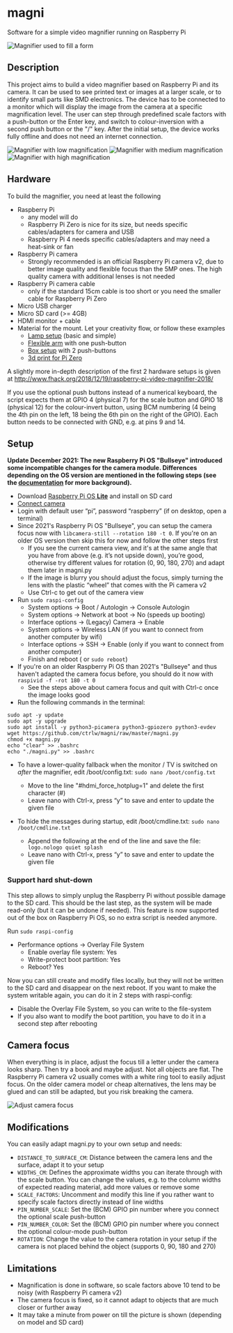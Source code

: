 # magni
Software for a simple video magnifier running on Raspberry Pi

![Magnifier used to fill a form](docs/form-225x300.jpg)

## Description
This project aims to build a video magnifier based on Raspberry Pi and its camera. It can be used to see printed text or images at a larger scale, or to identify small parts like SMD electronics. The device has to be connected to a monitor which will display the image from the camera at a specific magnification level. The user can step through predefined scale factors with a push-button or the Enter key, and switch to colour-inversion with a second push button or the "/" key.
After the initial setup, the device works fully offline and does not need an internet connection.

![Magnifier with low magnification](docs/magni-small-300x225.jpg)
![Magnifier with medium magnification](docs/magni-mid-300x225.jpg)
![Magnifier with high magnification](docs/magni-big-300x225.jpg)

## Hardware
To build the magnifier, you need at least the following
* Raspberry Pi
  * any model will do
  * Raspberry Pi Zero is nice for its size, but needs specific cables/adapters for camera and USB
  * Raspberry Pi 4 needs specific cables/adapters and may need a heat-sink or fan
* Raspberry Pi camera
  * Strongly recommended is an official Raspberry Pi camera v2, due to better image quality and flexible focus than the 5MP ones. The high quality camera with additional lenses is not needed
* Raspberry Pi camera cable
  * only if the standard 15cm cable is too short or you need the smaller cable for Raspberry Pi Zero
* Micro USB charger
* Micro SD card (>= 4GB)
* HDMI monitor + cable
* Material for the mount. Let your creativity flow, or follow these examples
  * [Lamp setup](docs/magni-lamp-mount.md) (basic and simple)
  * [Flexible arm](docs/magni-flexible-arm-mount.md) with one push-button
  * [Box setup](docs/magni-box-mount.md) with 2 push-buttons
  * [3d print for Pi Zero](docs/magni-3d-zero.md)

A slightly more in-depth description of the first 2 hardware setups is given at http://www.fhack.org/2018/12/19/raspberry-pi-video-magnifier-2018/

If you use the optional push buttons instead of a numerical keyboard, the script expects them at GPIO 4 (physical 7) for the scale button and GPIO 18 (physical 12) for the colour-invert button, using BCM numbering (4 being the 4th pin on the left, 18 being the 6th pin on the right of the GPIO). Each button needs to be connected with GND, e.g. at pins 9 and 14.

## Setup
**Update December 2021: The new Raspberry Pi OS "Bullseye" introduced some incompatible changes for the camera module. Differences depending on the OS version are mentioned in the following steps (see the [documentation](https://www.raspberrypi.com/documentation/accessories/camera.html#libcamera-and-the-legacy-raspicam-camera-stack) for more background).**
* Download [Raspberry Pi OS **Lite**](https://www.raspberrypi.org/software/operating-systems/) and install on SD card
* [Connect camera](https://picamera.readthedocs.io/en/release-1.12/quickstart.html)
* Login with default user “pi”, password “raspberry” (if on desktop, open a terminal)
* Since 2021's Raspberry Pi OS "Bullseye", you can setup the camera focus now with `libcamera-still --rotation 180 -t 0`. If you're on an older OS version then skip this for now and follow the other steps first
  * If you see the current camera view, and it's at the same angle that you have from above (e.g. it’s not upside down), you’re good, otherwise try different values for rotation (0, 90, 180, 270) and adapt them later in magni.py
  * If the image is blurry you should adjust the focus, simply turning the lens with the plastic “wheel” that comes with the Pi camera v2
  * Use Ctrl-c to get out of the camera view
* Run `sudo raspi-config`
  * System options -> Boot / Autologin -> Console Autologin
  * System options -> Network at boot -> No (speeds up booting)
  * Interface options -> (Legacy) Camera -> Enable
  * System options -> Wireless LAN (if you want to connect from another computer by wifi)
  * Interface options -> SSH -> Enable (only if you want to connect from another computer)
  * Finish and reboot (<Yes> or `sudo reboot`)
* If you're on an older Raspberry Pi OS than 2021's "Bullseye" and thus haven't adapted the camera focus before, you should do it now with `raspivid -f -rot 180 -t 0`
  * See the steps above about camera focus and quit with Ctrl-c once the image looks good
* Run the following commands in the terminal:
```
sudo apt -y update
sudo apt -y upgrade
sudo apt install -y python3-picamera python3-gpiozero python3-evdev
wget https://github.com/ctrlw/magni/raw/master/magni.py
chmod +x magni.py
echo "clear" >> .bashrc
echo "./magni.py" >> .bashrc
```
* To have a lower-quality fallback when the monitor / TV is switched on *after* the magnifier, edit /boot/config.txt:
 `sudo nano /boot/config.txt`
  * Move to the line "#hdmi_force_hotplug=1" and delete the first character (#)
  * Leave nano with Ctrl-x, press “y” to save and enter to update the given file

* To hide the messages during startup, edit /boot/cmdline.txt:
`sudo nano /boot/cmdline.txt`
  * Append the following at the end of the line and save the file:
` logo.nologo quiet splash`
  * Leave nano with Ctrl-x, press “y” to save and enter to update the given file

### Support hard shut-down
This step allows to simply unplug the Raspberry Pi without possible damage to the SD card. This should be the last step, as the system will be made read-only (but it can be undone if needed).
This feature is now supported out of the box on Raspberry Pi OS, so no extra script is needed anymore.

Run `sudo raspi-config`
* Performance options -> Overlay File System
  * Enable overlay file system: Yes
  * Write-protect boot partition: Yes
  * Reboot? Yes

Now you can still create and modify files locally, but they will not be written to the SD card and disappear on the next reboot.
If you want to make the system writable again, you can do it in 2 steps with raspi-config:
* Disable the Overlay File System, so you can write to the file-system
* If you also want to modify the boot partition, you have to do it in a second step after rebooting

## Camera focus
When everything is in place, adjust the focus till a letter under the camera looks sharp. Then try a book and maybe adjust. Not all objects are flat. The  Raspberry Pi camera v2 usually comes with a white ring tool to easily adjust focus. On the older camera model or cheap alternatives, the lens may be glued and can still be adapted, but you risk breaking the camera.

![Adjust camera focus](docs/camera-focus-300x225.jpg)

## Modifications
You can easily adapt magni.py to your own setup and needs:
* `DISTANCE_TO_SURFACE_CM`: Distance between the camera lens and the surface, adapt it to your setup
* `WIDTHS_CM`: Defines the approximate widths you can iterate through with the scale button. You can change the values, e.g. to the column widths of expected reading material, add more values or remove some
* `SCALE_FACTORS`: Uncomment and modify this line if you rather want to specify scale factors directly instead of line widths
* `PIN_NUMBER_SCALE`: Set the (BCM) GPIO pin number where you connect the optional scale push-button
* `PIN_NUMBER_COLOR`: Set the (BCM) GPIO pin number where you connect the optional colour-mode push-button
* `ROTATION`: Change the value to the camera rotation in your setup if the camera is not placed behind the object (supports 0, 90, 180 and 270)

## Limitations
* Magnification is done in software, so scale factors above 10 tend to be noisy (with Raspberry Pi camera v2)
* The camera focus is fixed, so it cannot adapt to objects that are much closer or further away
* It may take a minute from power on till the picture is shown (depending on model and SD card)
